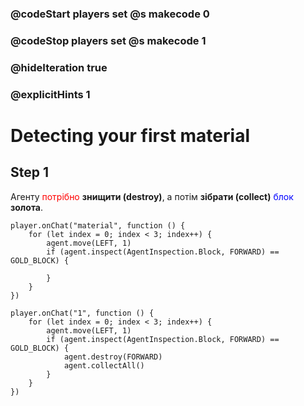 <style>
r { color: Red }
o { color: Orange }
g { color: Green }
</style>

### @codeStart players set @s makecode 0
### @codeStop players set @s makecode 1

### @hideIteration true 
### @explicitHints 1


# Detecting your first material

## Step 1
Агенту <r>потрібно</r> **знищити (destroy)**, а потім **зібрати (collect)** <span style="color:blue">блок</span> **золота**.

```template
player.onChat("material", function () {
    for (let index = 0; index < 3; index++) {
        agent.move(LEFT, 1)
        if (agent.inspect(AgentInspection.Block, FORWARD) == GOLD_BLOCK) {
            
        }
    }
})
```

```ghost
player.onChat("1", function () {
    for (let index = 0; index < 3; index++) {
        agent.move(LEFT, 1)
        if (agent.inspect(AgentInspection.Block, FORWARD) == GOLD_BLOCK) {
            agent.destroy(FORWARD)
            agent.collectAll()
        }
    }
})
```



